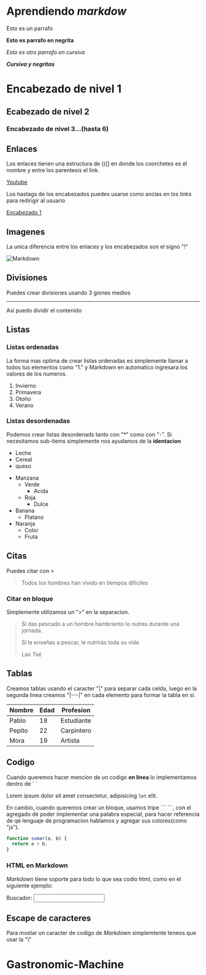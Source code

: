 # Aprendiendo _markdow_

Esto es un parrafo

**Esto es parrafo en negrita**

_Esto es otro parrafo en cursiva_

**_Cursiva y negritas_**

# Encabezado de nivel 1

## Ecabezado de nivel 2

### Encabezado de nivel 3...(hasta 6)

## Enlaces

Los enlaces tienen una estructura de \()[] en donde los coorchetes es el nombre y entre los parentesis el link.

[Youtube](https://youtube.com)

Los hastags de los encabezados puedes usarse como anclas en los links para redirigir al usuario

[Encabezado 1](#aprendiendo-markdow)

## Imagenes

La unica diferencia entre los enlaces y los encabezados son el signo "!"

![Markdown](https://upload.wikimedia.org/wikipedia/commons/thumb/4/48/Markdown-mark.svg/1200px-Markdown-mark.svg.png)

## Divisiones

Puedes crear divisiones usando 3 giones medios

---

Asi puedo dividir el contenido

## Listas

### Listas ordenadas

La forma mas optima de crear listas ordenadas es simplemente llamar a todos tus elementos como "1." y Markdown en automatico ingresara los valores de los numeros.

1. Invierno
1. Primavera
1. Otoño
1. Verano

### Listas desordenadas

Podemos crear listas desordenads tanto con "\*" como con "-". Si necesitamos sub-items simplemente nos ayudamos de la **identacion**

- Leche
- Cereal
- queso

* Manzana
  - Verde
    - Acida
  - Roja
    - Dulce
* Banana
  - Platano
* Naranja
  - Color
  - Fruta

## Citas

Puedes citar con \>

> Todos los hombres han vivido en tiempos dificiles

### Citar en bloque

Simplemente utilizamos un "\>" en la separacion.

> Si das pescado a un hombre hambriento lo nutres durante una jornada.
>
> Si le enseñas a pescar, le nutrirás toda su vida
>
> Lao Tsé

## Tablas

Creamos tablas usando el caracter "|" para separar cada celda, luego en la segunda linea creamos "|---|" en cada elemento para formar la tabla en si.

| Nombre | Edad | Profesion  |
| ------ | ---- | ---------- |
| Pablo  | 18   | Estudiante |
| Pepito | 22   | Carpintero |
| Mora   | 19   | Artista    |

## Codigo

Cuando queremos hacer mencion de un codigo **en linea** lo implementamos dentro de \` `

Lorem ipsum dolor sit amet consectetur, adipisicing `let` elit.

En cambio, cuando queremos crear un bloque, usamos tripe \``` ```, con el agregado de poder implementar una palabra especial, para hacer referencia de qe lenguaje de programacion hablamos y agregar sus colores(como "js").

```js
function sumar(a, b) {
  return a + b;
}
```

### HTML en Markdown

_Markdown_ tiene soporte para todo lo que sea codio html, como en el siguiente ejemplo:

<form>
<label for="buscador">Buscador:</label>
<input type="search" name="buscador" id="buscador">
</form>

<!-- Esto es un comentario en Marckdown -->

## Escape de caracteres

Para mostar un caracter de codigo de _Markdown_ simplemtente teneos que usar la "\\"
# Gastronomic-Machine
